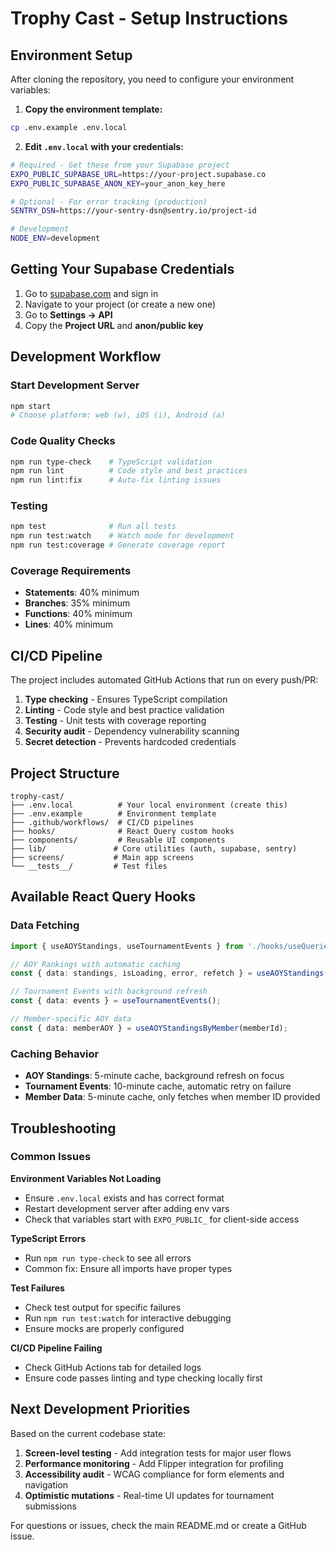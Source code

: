 # Trophy Cast - Setup Instructions

## Environment Setup

After cloning the repository, you need to configure your environment variables:

1. **Copy the environment template:**
```bash
cp .env.example .env.local
```

2. **Edit `.env.local` with your credentials:**
```bash
# Required - Get these from your Supabase project
EXPO_PUBLIC_SUPABASE_URL=https://your-project.supabase.co
EXPO_PUBLIC_SUPABASE_ANON_KEY=your_anon_key_here

# Optional - For error tracking (production)
SENTRY_DSN=https://your-sentry-dsn@sentry.io/project-id

# Development
NODE_ENV=development
```

## Getting Your Supabase Credentials

1. Go to [supabase.com](https://supabase.com) and sign in
2. Navigate to your project (or create a new one)
3. Go to **Settings → API**
4. Copy the **Project URL** and **anon/public key**

## Development Workflow

### Start Development Server
```bash
npm start
# Choose platform: web (w), iOS (i), Android (a)
```

### Code Quality Checks
```bash
npm run type-check    # TypeScript validation
npm run lint          # Code style and best practices
npm run lint:fix      # Auto-fix linting issues
```

### Testing
```bash
npm test              # Run all tests
npm run test:watch    # Watch mode for development
npm run test:coverage # Generate coverage report
```

### Coverage Requirements
- **Statements**: 40% minimum
- **Branches**: 35% minimum  
- **Functions**: 40% minimum
- **Lines**: 40% minimum

## CI/CD Pipeline

The project includes automated GitHub Actions that run on every push/PR:

1. **Type checking** - Ensures TypeScript compilation
2. **Linting** - Code style and best practice validation
3. **Testing** - Unit tests with coverage reporting
4. **Security audit** - Dependency vulnerability scanning
5. **Secret detection** - Prevents hardcoded credentials

## Project Structure

```
trophy-cast/
├── .env.local          # Your local environment (create this)
├── .env.example        # Environment template
├── .github/workflows/  # CI/CD pipelines
├── hooks/              # React Query custom hooks
├── components/         # Reusable UI components
├── lib/               # Core utilities (auth, supabase, sentry)
├── screens/           # Main app screens
└── __tests__/         # Test files
```

## Available React Query Hooks

### Data Fetching
```typescript
import { useAOYStandings, useTournamentEvents } from './hooks/useQueries';

// AOY Rankings with automatic caching
const { data: standings, isLoading, error, refetch } = useAOYStandings();

// Tournament Events with background refresh
const { data: events } = useTournamentEvents();

// Member-specific AOY data
const { data: memberAOY } = useAOYStandingsByMember(memberId);
```

### Caching Behavior
- **AOY Standings**: 5-minute cache, background refresh on focus
- **Tournament Events**: 10-minute cache, automatic retry on failure
- **Member Data**: 5-minute cache, only fetches when member ID provided

## Troubleshooting

### Common Issues

**Environment Variables Not Loading**
- Ensure `.env.local` exists and has correct format
- Restart development server after adding env vars
- Check that variables start with `EXPO_PUBLIC_` for client-side access

**TypeScript Errors**
- Run `npm run type-check` to see all errors
- Common fix: Ensure all imports have proper types

**Test Failures**
- Check test output for specific failures
- Run `npm run test:watch` for interactive debugging
- Ensure mocks are properly configured

**CI/CD Pipeline Failing**
- Check GitHub Actions tab for detailed logs
- Ensure code passes linting and type checking locally first

## Next Development Priorities

Based on the current codebase state:

1. **Screen-level testing** - Add integration tests for major user flows
2. **Performance monitoring** - Add Flipper integration for profiling
3. **Accessibility audit** - WCAG compliance for form elements and navigation
4. **Optimistic mutations** - Real-time UI updates for tournament submissions

For questions or issues, check the main README.md or create a GitHub issue.
